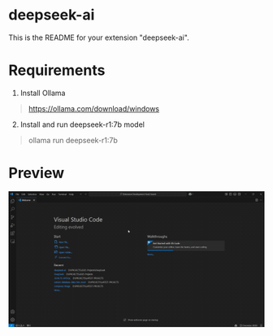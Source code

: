 # deepseek-ai 

This is the README for your extension "deepseek-ai". 

# Requirements

1. Install Ollama

>https://ollama.com/download/windows

2. Install and run deepseek-r1:7b model

> ollama run deepseek-r1:7b

# Preview

![](https://github.com/gautamsagar99/deepseek-VSCodeExtension/blob/master/video.gif?raw=true)

